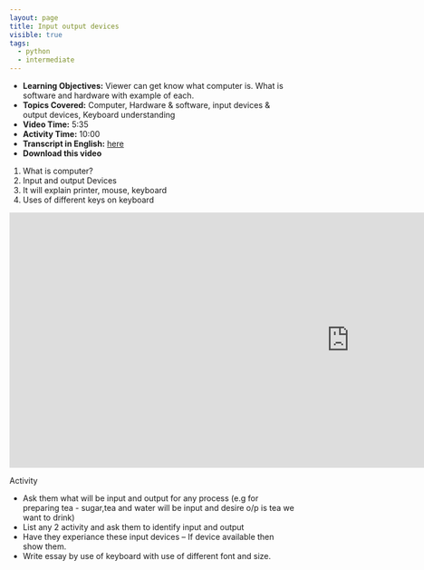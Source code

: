 ```yaml
---
layout: page
title: Input output devices
visible: true
tags:
  - python
  - intermediate
---
```


 - **Learning Objectives:**  Viewer can get know what computer is. What is software and hardware with example of each.
 - **Topics Covered:** Computer, Hardware & software, input devices & output devices, Keyboard understanding
 - **Video Time:** 5:35
 - **Activity Time:** 10:00
 - **Transcript in English:** [here](https://github.com/drashti4/localisationofschool/blob/gh-pages/subtitle/module-1/input_devices_keyboard_II)
 - **Download this video** 

1. What is computer?
2. Input and output Devices 
3. It will explain printer, mouse, keyboard
4. Uses of different keys on keyboard



<iframe width="1200" height="450" src="https://www.youtube.com/embed/C806xRTBUbU" frameborder="0" allowfullscreen></iframe>

Activity

- Ask them what will be input and output for any process (e.g for preparing tea - sugar,tea and water will be input and desire o/p is tea we want to drink)
- List any 2 activity and ask them to identify input and output
- Have they experiance these input devices – If device available then show them.
- Write essay by use of keyboard with use of different font and size.
